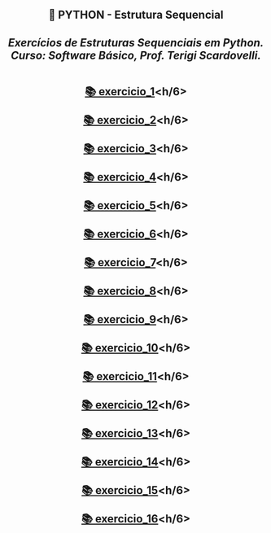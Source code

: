 <h2 align="center"> 🔰 PYTHON - Estrutura Sequencial
<i><h4 align="center">Exercícios de Estruturas Sequenciais em Python.<br>
Curso: Software Básico, Prof. Terigi Scardovelli.</i>

##

[📚 exercicio_1](https://github.com/LucasTadaieski/Lista2-Estrutura-Sequencial-Python/blob/main/exercicio1.py)<h/6>

[📚 exercicio_2](https://github.com/LucasTadaieski/Lista2-Estrutura-Sequencial-Python/blob/main/exercicio2.py)<h/6>

[📚 exercicio_3](https://github.com/LucasTadaieski/Lista2-Estrutura-Sequencial-Python/blob/main/exercicio3.py)<h/6>

[📚 exercicio_4](https://github.com/LucasTadaieski/Lista2-Estrutura-Sequencial-Python/blob/main/exercicio4.py)<h/6>

[📚 exercicio_5](https://github.com/LucasTadaieski/Lista2-Estrutura-Sequencial-Python/blob/main/exercicio5.py)<h/6>

[📚 exercicio_6](https://github.com/LucasTadaieski/Lista2-Estrutura-Sequencial-Python/blob/main/exercicio6.py)<h/6>

[📚 exercicio_7](https://github.com/LucasTadaieski/Lista2-Estrutura-Sequencial-Python/blob/main/exercicio7.py)<h/6>

[📚 exercicio_8](https://github.com/LucasTadaieski/Lista2-Estrutura-Sequencial-Python/blob/main/exercicio8.py)<h/6>

[📚 exercicio_9](https://github.com/LucasTadaieski/Lista2-Estrutura-Sequencial-Python/blob/main/exercicio9.py)<h/6>

[📚 exercicio_10](https://github.com/LucasTadaieski/Lista2-Estrutura-Sequencial-Python/blob/main/exercicio10.py)<h/6>

[📚 exercicio_11](https://github.com/LucasTadaieski/Lista2-Estrutura-Sequencial-Python/blob/main/exercicio11.py)<h/6>

[📚 exercicio_12](https://github.com/LucasTadaieski/Lista2-Estrutura-Sequencial-Python/blob/main/exercicio12.py)<h/6>

[📚 exercicio_13](https://github.com/LucasTadaieski/Lista2-Estrutura-Sequencial-Python/blob/main/exercicio13.py)<h/6>

[📚 exercicio_14](https://github.com/LucasTadaieski/Lista2-Estrutura-Sequencial-Python/blob/main/exercicio14.py)<h/6>

[📚 exercicio_15](https://github.com/LucasTadaieski/Lista2-Estrutura-Sequencial-Python/blob/main/exercicio15.py)<h/6>

[📚 exercicio_16](https://github.com/LucasTadaieski/Lista2-Estrutura-Sequencial-Python/blob/main/exercicio16.py)<h/6>




